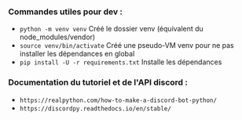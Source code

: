 ### Commandes utiles pour dev :
- `python -m venv venv` Créé le dossier venv (équivalent du node_modules/vendor)
- `source venv/bin/activate` Créé une pseudo-VM venv pour ne pas installer les dépendances en global
- `pip install -U -r requirements.txt` Installe les dépendances

### Documentation du tutoriel et de l'API discord :
- `https://realpython.com/how-to-make-a-discord-bot-python/`
- `https://discordpy.readthedocs.io/en/stable/`